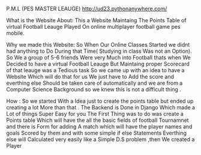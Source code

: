 P.M.L (PES MASTER LEAUGE)
http://ud23.pythonanywhere.com/

What is the Website About:
This a Website Maintaing The Points Table of virtual Football Leauge Played On online multiplayer football game pes mobile. 

Why we made this Website:
So When Our Online Classes Started we didnt had anything to Do During that Time( Studying in class Was not an Option). So We a group of 5-6 friends Were very Much  into Football
thats when We Decided to have a virtual Football Leauge  But Maintaing proper Scorecard of that leauge was a Tedious task So we came up with an idea to have a Website Which will do that for us We just have to Add the score and everthing else Should be taken care of automatically and we are from a Computer Science Background so we knew this is not a difficult thing .

How :
So we started With a Idea just to create the points table but ended up creating a lot More than that . The Backend is Done in Django Which made a Lot of things Super Easy for you
The First Thing was to do was create a Points table Which will have the all the basic fields of football Tournamnet and there is Form for adding A match which will have the player names and goals Scored by them and with some simple if else Statements Everthing else will Calculated very easily like a Simple D.S problem  ,then We created a Player 


